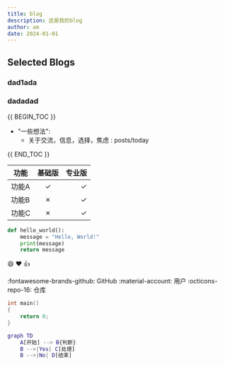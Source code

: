 ```yaml
---
title: blog
description: 这是我的blog
author: am
date: 2024-01-01
---
```


## Selected Blogs
### dad1ada
### dadadad
{{ BEGIN_TOC }}

- "一些想法":
    - 关于交流，信息，选择，焦虑 : posts/today

{{ END_TOC }}



| 功能  | 基础版 | 专业版 |
| ----- | :----: | -----: |
| 功能A |   ✓    |      ✓ |
| 功能B |   ✗    |      ✓ |
| 功能C |   ✗    |      ✓ |

```python title="example.py" linenums="1" hl_lines="2 3"
def hello_world():
    message = "Hello, World!"
    print(message)
    return message
```

:smile: :heart: :thumbsup:

:fontawesome-brands-github: GitHub
:material-account: 用户
:octicons-repo-16: 仓库
```C linenums = "1"
int main()
{
    return 0;
}
```
```m
graph TD
    A[开始] --> B{判断}
    B -->|Yes| C[处理]
    B -->|No| D[结束]
```